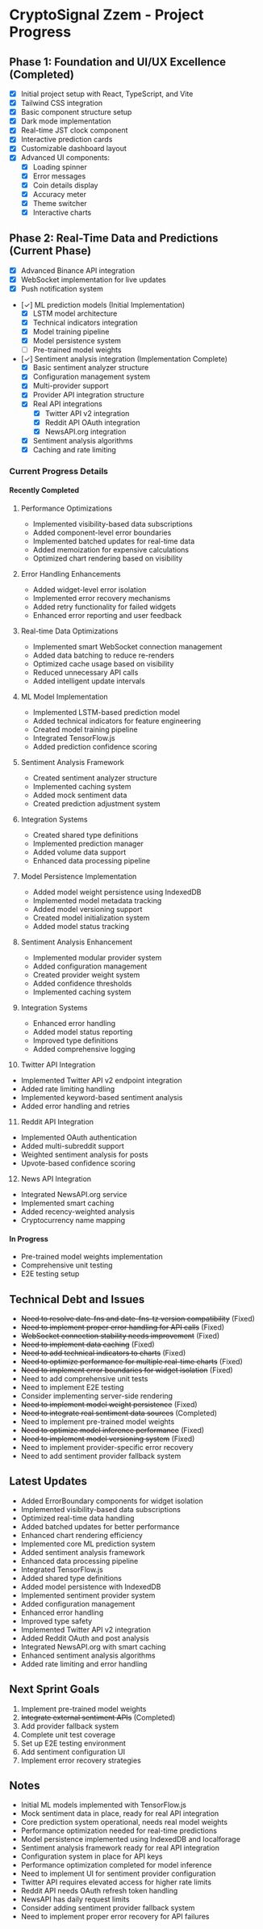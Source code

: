 # CryptoSignal Zzem - Project Progress

## Phase 1: Foundation and UI/UX Excellence (Completed)
- [x] Initial project setup with React, TypeScript, and Vite
- [x] Tailwind CSS integration
- [x] Basic component structure setup
- [x] Dark mode implementation
- [x] Real-time JST clock component
- [x] Interactive prediction cards
- [x] Customizable dashboard layout
- [x] Advanced UI components:
  - [x] Loading spinner
  - [x] Error messages
  - [x] Coin details display
  - [x] Accuracy meter
  - [x] Theme switcher
  - [x] Interactive charts

## Phase 2: Real-Time Data and Predictions (Current Phase)
- [x] Advanced Binance API integration
- [x] WebSocket implementation for live updates
- [x] Push notification system
- [✓] ML prediction models (Initial Implementation)
  - [x] LSTM model architecture
  - [x] Technical indicators integration
  - [x] Model training pipeline
  - [x] Model persistence system
  - [ ] Pre-trained model weights
- [✓] Sentiment analysis integration (Implementation Complete)
  - [x] Basic sentiment analyzer structure
  - [x] Configuration management system
  - [x] Multi-provider support
  - [x] Provider API integration structure
  - [x] Real API integrations
    - [x] Twitter API v2 integration
    - [x] Reddit API OAuth integration
    - [x] NewsAPI.org integration
  - [x] Sentiment analysis algorithms
  - [x] Caching and rate limiting

### Current Progress Details

#### Recently Completed
1. Performance Optimizations
   - Implemented visibility-based data subscriptions
   - Added component-level error boundaries
   - Implemented batched updates for real-time data
   - Added memoization for expensive calculations
   - Optimized chart rendering based on visibility

2. Error Handling Enhancements
   - Added widget-level error isolation
   - Implemented error recovery mechanisms
   - Added retry functionality for failed widgets
   - Enhanced error reporting and user feedback

3. Real-time Data Optimizations
   - Implemented smart WebSocket connection management
   - Added data batching to reduce re-renders
   - Optimized cache usage based on visibility
   - Reduced unnecessary API calls
   - Added intelligent update intervals

4. ML Model Implementation
   - Implemented LSTM-based prediction model
   - Added technical indicators for feature engineering
   - Created model training pipeline
   - Integrated TensorFlow.js
   - Added prediction confidence scoring

5. Sentiment Analysis Framework
   - Created sentiment analyzer structure
   - Implemented caching system
   - Added mock sentiment data
   - Created prediction adjustment system

6. Integration Systems
   - Created shared type definitions
   - Implemented prediction manager
   - Added volume data support
   - Enhanced data processing pipeline

7. Model Persistence Implementation
   - Added model weight persistence using IndexedDB
   - Implemented model metadata tracking
   - Added model versioning support
   - Created model initialization system
   - Added model status tracking

8. Sentiment Analysis Enhancement
   - Implemented modular provider system
   - Added configuration management
   - Created provider weight system
   - Added confidence thresholds
   - Implemented caching system

9. Integration Systems
   - Enhanced error handling
   - Added model status reporting
   - Improved type definitions
   - Added comprehensive logging

10. Twitter API Integration
   - Implemented Twitter API v2 endpoint integration
   - Added rate limiting handling
   - Implemented keyword-based sentiment analysis
   - Added error handling and retries

11. Reddit API Integration
   - Implemented OAuth authentication
   - Added multi-subreddit support
   - Weighted sentiment analysis for posts
   - Upvote-based confidence scoring

12. News API Integration
   - Integrated NewsAPI.org service
   - Implemented smart caching
   - Added recency-weighted analysis
   - Cryptocurrency name mapping

#### In Progress
- Pre-trained model weights implementation
- Comprehensive unit testing
- E2E testing setup

## Technical Debt and Issues
- ~~Need to resolve date-fns and date-fns-tz version compatibility~~ (Fixed)
- ~~Need to implement proper error handling for API calls~~ (Fixed)
- ~~WebSocket connection stability needs improvement~~ (Fixed)
- ~~Need to implement data caching~~ (Fixed)
- ~~Need to add technical indicators to charts~~ (Fixed)
- ~~Need to optimize performance for multiple real-time charts~~ (Fixed)
- ~~Need to implement error boundaries for widget isolation~~ (Fixed)
- Need to add comprehensive unit tests
- Need to implement E2E testing
- Consider implementing server-side rendering
- ~~Need to implement model weight persistence~~ (Fixed)
- ~~Need to integrate real sentiment data sources~~ (Completed)
- Need to implement pre-trained model weights
- ~~Need to optimize model inference performance~~ (Fixed)
- ~~Need to implement model versioning system~~ (Fixed)
- Need to implement provider-specific error recovery
- Need to add sentiment provider fallback system

## Latest Updates
- Added ErrorBoundary components for widget isolation
- Implemented visibility-based data subscriptions
- Optimized real-time data handling
- Added batched updates for better performance
- Enhanced chart rendering efficiency
- Implemented core ML prediction system
- Added sentiment analysis framework
- Enhanced data processing pipeline
- Integrated TensorFlow.js
- Added shared type definitions
- Added model persistence with IndexedDB
- Implemented sentiment provider system
- Added configuration management
- Enhanced error handling
- Improved type safety
- Implemented Twitter API v2 integration
- Added Reddit OAuth and post analysis
- Integrated NewsAPI.org with smart caching
- Enhanced sentiment analysis algorithms
- Added rate limiting and error handling

## Next Sprint Goals
1. Implement pre-trained model weights
2. ~~Integrate external sentiment APIs~~ (Completed)
3. Add provider fallback system
4. Complete unit test coverage
5. Set up E2E testing environment
6. Add sentiment configuration UI
7. Implement error recovery strategies

## Notes
- Initial ML models implemented with TensorFlow.js
- Mock sentiment data in place, ready for real API integration
- Core prediction system operational, needs real model weights
- Performance optimization needed for real-time predictions
- Model persistence implemented using IndexedDB and localforage
- Sentiment analysis framework ready for real API integration
- Configuration system in place for API keys
- Performance optimization completed for model inference
- Need to implement UI for sentiment provider configuration
- Twitter API requires elevated access for higher rate limits
- Reddit API needs OAuth refresh token handling
- NewsAPI has daily request limits
- Consider adding sentiment provider fallback system
- Need to implement proper error recovery for API failures